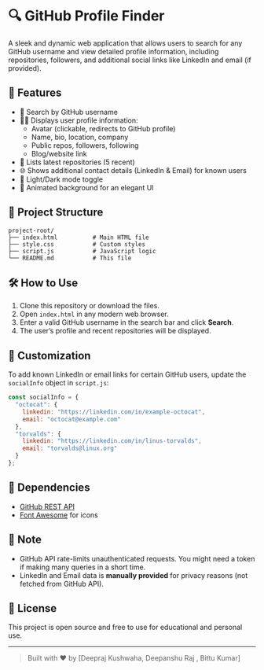 # 🔍 GitHub Profile Finder

A sleek and dynamic web application that allows users to search for any GitHub username and view detailed profile information, including repositories, followers, and additional social links like LinkedIn and email (if provided).

## 🚀 Features

- 🔎 Search by GitHub username
- 🧑‍💻 Displays user profile information:
  - Avatar (clickable, redirects to GitHub profile)
  - Name, bio, location, company
  - Public repos, followers, following
  - Blog/website link
- 📂 Lists latest repositories (5 recent)
- 🌐 Shows additional contact details (LinkedIn & Email) for known users
- 🌙 Light/Dark mode toggle
- 🌌 Animated background for an elegant UI

## 📁 Project Structure

```
project-root/
├── index.html          # Main HTML file
├── style.css           # Custom styles
├── script.js           # JavaScript logic
└── README.md           # This file
```

## 🛠️ How to Use

1. Clone this repository or download the files.
2. Open `index.html` in any modern web browser.
3. Enter a valid GitHub username in the search bar and click **Search**.
4. The user’s profile and recent repositories will be displayed.

## 🧠 Customization

To add known LinkedIn or email links for certain GitHub users, update the `socialInfo` object in `script.js`:

```js
const socialInfo = {
  "octocat": {
    linkedin: "https://linkedin.com/in/example-octocat",
    email: "octocat@example.com"
  },
  "torvalds": {
    linkedin: "https://linkedin.com/in/linus-torvalds",
    email: "torvalds@linux.org"
  }
};
```

## 🧩 Dependencies

- [GitHub REST API](https://docs.github.com/en/rest/users/users)
- [Font Awesome](https://fontawesome.com/) for icons

## 📌 Note

- GitHub API rate-limits unauthenticated requests. You might need a token if making many queries in a short time.
- LinkedIn and Email data is **manually provided** for privacy reasons (not fetched from GitHub API).

## 📄 License

This project is open source and free to use for educational and personal use.

---

> Built with ❤️ by [Deepraj Kushwaha, Deepanshu Raj , Bittu Kumar]
